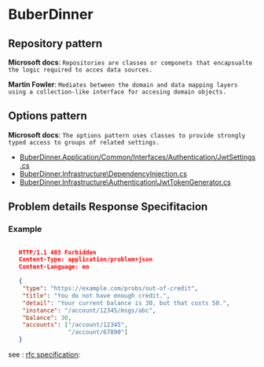 # BuberDinner

## Repository pattern

**Microsoft docs**: `Repositories are classes or componets that encapsualte the logic required to acces data sources.`

**Martin Fowler**: `Mediates between the domain and data mapping layers using a collection-like interface for accesing domain objects.` 

## Options pattern

**Microsoft docs**: `The options pattern uses classes to provide strongly typed access to groups of related settings.`

- [BuberDinner.Application/Common/Interfaces/Authentication/JwtSettings.cs](BuberDinner.Application/Common/Interfaces/Authentication/JwtSettings.cs) 
- [BuberDinner.Infrastructure\DependencyInjection.cs](BuberDinner.Infrastructure\DependencyInjection.cs)
- [BuberDinner.Infrastructure\Authentication\JwtTokenGenerator.cs](BuberDinner.Infrastructure\Authentication\JwtTokenGenerator.cs)

## Problem details Response Specifitacion

### Example

```json 

   HTTP/1.1 403 Forbidden
   Content-Type: application/problem+json
   Content-Language: en

   {
    "type": "https://example.com/probs/out-of-credit",
    "title": "You do not have enough credit.",
    "detail": "Your current balance is 30, but that costs 50.",
    "instance": "/account/12345/msgs/abc",
    "balance": 30,
    "accounts": ["/account/12345",
                 "/account/67890"]
   }
```
see : [rfc specification](https://www.rfc-editor.org/rfc/rfc7807):